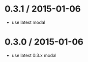 
0.3.1 / 2015-01-06
==================

 * use latest modal

0.3.0 / 2015-01-06
==================

 * use latest 0.3.x modal
